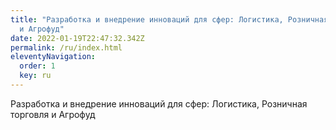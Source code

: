 ```yaml
---
title: "Разработка и внедрение инноваций для сфер: Логистика, Розничная торговля
  и Агрофуд"
date: 2022-01-19T22:47:32.342Z
permalink: /ru/index.html
eleventyNavigation:
  order: 1
  key: ru
---
```

Разработка и внедрение инноваций для сфер: Логистика, Розничная торговля и Агрофуд